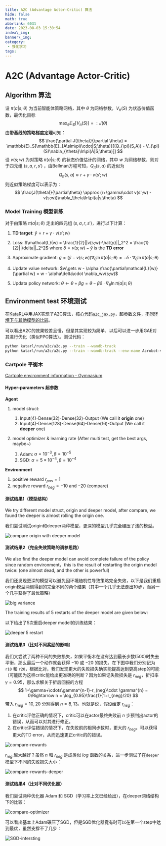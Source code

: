 ```yaml
---
title: A2C (Advantage Actor-Critic) 算法
hide: false
math: true
abbrlink: 6031
date: 2023-08-03 15:30:54
index\_img:
banner\_img:
category:
 - 强化学习
tags:
---
```


# A2C (Advantage Actor-Critic)

## Algorithm 算法

设 $\pi(a|s;\theta)$ 为当前智能体策略网络，其中 $\theta$ 为网络参数，$V_\pi(S)$ 为状态价值函数，最优化目标
$$
\max_\theta\mathbb{E}_S[V_{\pi}(S)] =: J(\theta)
$$
由**带基线的策略梯度定理**可知：
$$
\frac{\partial J(\theta)}{\partial \theta} =
\mathbb{E}_S[\mathbb{E}_{A\sim\pi(\cdot|S;\theta)}[(Q_{\pi}(S,A)) - V_{\pi}(S)\nabla_{\theta}\ln\pi(A|S;\theta)]]
$$
设 $v(s;w)$ 为对策略 $\pi(a|s;\theta)$ 的状态价值估计的网络，其中 $w$ 为网络参数，则对于四元组 $(s,a,r,s')$ ，由Bellman方程可知，$Q_\pi(s,a)$ 的近似为
$$
Q_\pi(s,a)\approx r + \gamma\cdot v(s';w)
$$
则近似策略梯度可以表示为：
$$
\frac{J(\theta)}{\partial\theta} \approx (r+\gamma\cdot v(s';w) - v(s;w))\nabla_\theta\ln\pi(a|s;\theta)
$$

### Model Training 模型训练

对于由策略 $\pi(a|s;\theta)$ 走出的四元组 $(s,a,r,s')$，进行以下计算：

1. **TD target**: $\hat{y} = r + \gamma\cdot v(s';w)$
2. Loss: $\mathcal{L}(w) = \frac{1}{2}||v(s;w)-\hat{y}||_2^2 = \frac{1}{2}||\delta||_2^2$ where $\delta = v(s;w) - \hat{y}$ is the **TD error**
3. Approximate gradient: $g = (\hat{y}-v(s;w))\nabla_\theta\ln\pi(a|s;\theta) = -\delta\cdot\nabla_\theta\ln\pi(a|s;\theta)$

4. Update value network: $w\gets w - \alpha \frac{\partial\mathcal{L}(w)}{\partial w} = w - \alpha\delta\cdot \nabla_wv(s;w)$
5. Updata policy network: $\theta\gets\theta + \beta g = \theta - \beta\delta\cdot \nabla_{\theta}\ln\pi(a|s;\theta)$

## Environment test 环境测试

在[KataRL](https://github.com/wty-yy/KataRL)中用JAX实现了A2C算法，[核心代码`a2c_jax.py`](https://github.com/wty-yy/KataRL/blob/master/katarl/agents/a2c_jax.py)，[超参数文件](https://github.com/wty-yy/KataRL/blob/master/katarl/agents/constants/a2c.py)，[不同环境下与其他模型的比较](https://api.wandb.ai/links/wty-yy/4f1r6xav)。

可以看出A2C的效果较差且慢，但是其实现较为简单，以后可以进一步用GAE对其进行优化（类似PPO算法）。测试代码：

```bash
python katarl/run/a2c/a2c.py --train --wandb-track
python katarl/run/a2c/a2c.py --train --wandb-track --env-name Acrobot-v1
```

### Cartpole 平衡木

[Cartpole environment information - Gymnasium](https://gymnasium.farama.org/environments/classic_control/cart_pole/)

#### Hyper-parameters 超参数

**Agent**

1. model struct:
   1. Input(4)-Dense(32)-Dense(32)-Output (We call it **origin** one)
   2. Input(4)-Dense(128)-Dense(64)-Dense(16)-Output (We call it **deeper** one)

2. model optimizer & learning rate (After multi test, get the best args, maybe~)
   1. Adam: $\alpha=10^{-3}, \beta=10^{-5}$
   2. SGD: $\alpha=5\times 10^{-4}, \beta = 10^{-4}$

**Environment**

1. positive reward $r_{pos} = 1$
2. negative reward $r_{neg} = -10$ and $-20$ (compare)

#### 测试结果1（模型结构）

We try different model struct, origin and deeper model, after compare, we found the deeper is almost rolling the origin one.

我们尝试测试origin和deeper两种模型，更深的模型几乎完全碾压了浅的模型。

![compare origin with deeper model](/figures/RL/A2C/cartpole/A2C-model-origin-deeper.png)

#### 测试结果2（完全失效策略的调参思路）

We also find the deeper model can avoid complete failure of the policy since random environment，this is the result of restarting the origin model twice: (one almost dead, and the other is powerful)

我们还发现更深的模型可以避免因环境随机性导致策略完全失效，以下是我们重启origin模型两侧得到的完全不同的两个结果（其中一个几乎无法走出10步，而另一个几乎获得了最优策略）

![big variance](/figures/RL/A2C/cartpole/A2C-v3-p5-two-test-compare.png)

The training results of 5 restarts of the deeper model are given below:

以下给出了5次重启deeper model的训练结果：

![deeper 5 restart](/figures/RL/A2C/cartpole/A2C-deeper-5-restart.png)

#### 测试结果3（比对不同奖励的影响）

我们又尝试了两种不同的失败损失，如果平衡木在没有达到最长步数(500)时失去平衡，那么最后一个动作就会获得 $-10$ 或 $-20$ 的损失，在下图中我们分别记为 `r10` 和 `r20`，根据比对，我们发现更大的失败损失确实能提高达到更高step的可能（可能因为这样critic能给出更准确的判断？因为如果记失败损失是 $r_{neg}$，折扣率 $\gamma=0.95$，那么求解关于折后回报的方程
$$
1+\gamma+\cdots\gamma^{n-1}-r_{neg}\cdot \gamma^{n} = 0\Rightarrow n = \log_{0.95}\frac{1}{1+r_{neg}/20}
$$
带入 $r_{neg}=10,20$ 分别得到 $n\approx 8, 13$。也就是说，假设给定 $r_{neg}$：

1. 在critic评估正确的情况下，critic可以在actor最终失败前 $n$ 步预判出actor的错误，从而可以对其进行修正。
2. 在critic评估错误的情况下，在失败前的相同步数时，更大的 $r_{neg}$，可以获得更大的TD error，从而迅速更正critic的的错误。

![compare-rewards](/figures/RL/A2C/cartpole/A2C-compare-diff-rewards.png)

$r_{reg}$ 越大越好？虽然 $n$ 和 $r_{neg}$ 是成类似 $log$ 函数的关系，进一步测试了在`deeper`模型下不同的失败损失大小：

![compare-rewards-deeper](/figures/RL/A2C/cartpole/A2C-reward-compare-deeper.png)

#### 测试结果4（比对不同优化器）

我们尝试两种优化器 Adam 和 SGD（学习率上文已经给出），在deeper网络结构下的比较：

![compare-optimizer](/figures/RL/A2C/cartpole/A2C-compare-Adam-SGD.png)

可以看出基本上Adam碾压了SGD，但是SGD优化器竟有时可以在第一个step中达到最优，虽然支撑不了几步：

![SGD-intersting](/figures/RL/A2C/cartpole/A2C-SGD-intersting.png)
